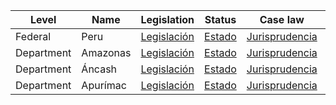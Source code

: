 | Level | Name | Legislation | Status | Case law | Constitution |
|---|---|---|---|---|---|
| Federal | Peru | [Legislación](https://www.gob.pe/leyes) | [Estado](https://www.gob.pe/estado) | [Jurisprudencia](https://www.pj.gob.pe/jurisprudencia/ConsultaJurisprudencial.aspx) | [Constitución](https://www.gob.pe/constitucion) |
| Department | Amazonas | [Legislación](https://www.regionamazonas.gob.pe/legislacion/) | [Estado](https://www.regionamazonas.gob.pe/estado/) | [Jurisprudencia](https://www.pj.gob.pe/jurisprudencia/ConsultaJurisprudencial.aspx) | [Constitución](https://www.gob.pe/constitucion) |
| Department | Áncash | [Legislación](https://www.regionancash.gob.pe/legislacion/) | [Estado](https://www.regionancash.gob.pe/estado/) | [Jurisprudencia](https://www.pj.gob.pe/jurisprudencia/ConsultaJurisprudencial.aspx) | [Constitución](https://www.gob.pe/constitucion) |
| Department | Apurímac | [Legislación](https://www.regionapurimac.gob.pe/legislacion/) | [Estado](https://www.regionapurimac.gob.pe/estado/) | [Jurisprudencia](https://www.pj.gob.pe/jurisprudencia/ConsultaJurisprudencial.aspx) | [Constitución](https://www.gob.pe/constitucion) |